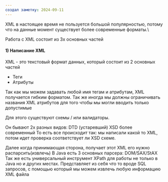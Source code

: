 ```yaml
---
создал заметку: 2024-09-11
---
```

XML в настоящее время не пользуется большой популярностью, потому что на данные момент существует более современные форматы.\

Работа с XML состоит из 3х основных частей

#### 1) Написание XML 
XML - это текстовый формат данных, который состоит из 2 основных частей

- Теги 
- Атрибуты

Так как мы можем задавать любой имя тегам и атрибутам, XML получается гибким форматом.
Так же иногда мы должны ограничивать названия XML атрибутов для того чтобы мы могли вводить только допустимые 

Для этого существуют схемы / или валидаторы.

Он бывают 2х разных видов: DTD (устаревший)
	XSD более современный 
То есть все происходит так: мы написали какой то XML, потом идет проверка соответствует ли XSD схеме.


Далее когда принимающая сторона, получает этот XML его нужно распарсить(извлечь)
В Java есть 3 основных парсера: DOM/SAX/StAX
Так же есть универсальный инструмент XPath для работы не только в Java но и других местах.
Представляет из себя что то вроде SQL запросов, с помощью который мы можем извлечь любую информацию XML файла 


